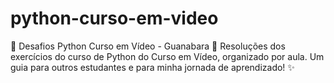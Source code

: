 # python-curso-em-video
🐍 Desafios Python Curso em Vídeo - Guanabara 🚀  Resoluções dos exercícios do curso de Python do Curso em Vídeo, organizado por aula. Um guia para outros estudantes e para minha jornada de aprendizado! ✨
